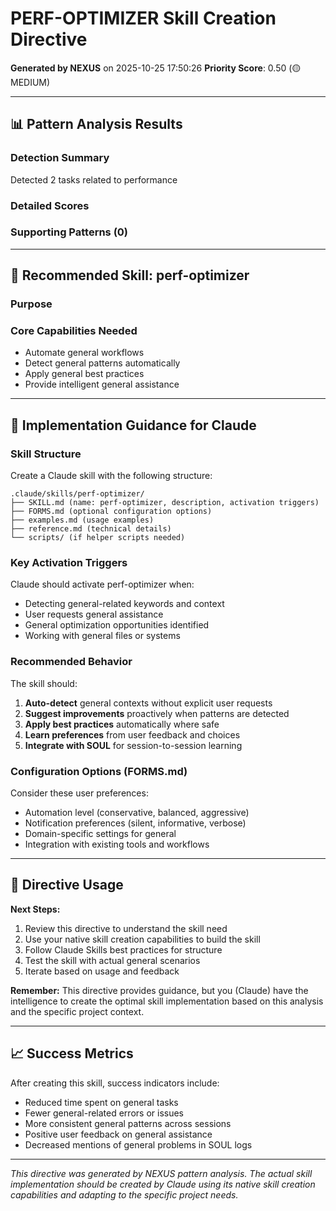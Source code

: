# PERF-OPTIMIZER Skill Creation Directive

**Generated by NEXUS** on 2025-10-25 17:50:26
**Priority Score**: 0.50 (🟡 MEDIUM)

---

## 📊 Pattern Analysis Results

### Detection Summary
Detected 2 tasks related to performance

### Detailed Scores

### Supporting Patterns (0)

---

## 🎯 Recommended Skill: perf-optimizer

### Purpose


### Core Capabilities Needed
- Automate general workflows
- Detect general patterns automatically
- Apply general best practices
- Provide intelligent general assistance

---

## 🔧 Implementation Guidance for Claude

### Skill Structure
Create a Claude skill with the following structure:
```
.claude/skills/perf-optimizer/
├── SKILL.md (name: perf-optimizer, description, activation triggers)
├── FORMS.md (optional configuration options)
├── examples.md (usage examples)
├── reference.md (technical details)
└── scripts/ (if helper scripts needed)
```

### Key Activation Triggers
Claude should activate perf-optimizer when:
- Detecting general-related keywords and context
- User requests general assistance
- General optimization opportunities identified
- Working with general files or systems

### Recommended Behavior
The skill should:
1. **Auto-detect** general contexts without explicit user requests
2. **Suggest improvements** proactively when patterns are detected
3. **Apply best practices** automatically where safe
4. **Learn preferences** from user feedback and choices
5. **Integrate with SOUL** for session-to-session learning

### Configuration Options (FORMS.md)
Consider these user preferences:
- Automation level (conservative, balanced, aggressive)
- Notification preferences (silent, informative, verbose)
- Domain-specific settings for general
- Integration with existing tools and workflows

---

## 📝 Directive Usage

**Next Steps:**
1. Review this directive to understand the skill need
2. Use your native skill creation capabilities to build the skill
3. Follow Claude Skills best practices for structure
4. Test the skill with actual general scenarios
5. Iterate based on usage and feedback

**Remember:** This directive provides guidance, but you (Claude) have the intelligence to create the optimal skill implementation based on this analysis and the specific project context.

---

## 📈 Success Metrics

After creating this skill, success indicators include:
- Reduced time spent on general tasks
- Fewer general-related errors or issues
- More consistent general patterns across sessions
- Positive user feedback on general assistance
- Decreased mentions of general problems in SOUL logs

---

*This directive was generated by NEXUS pattern analysis. The actual skill implementation should be created by Claude using its native skill creation capabilities and adapting to the specific project needs.*
